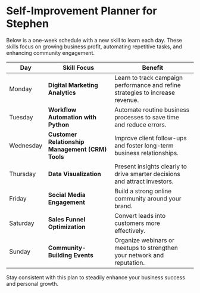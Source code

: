 # Self-Improvement Planner for Stephen

Below is a one-week schedule with a new skill to learn each day. These skills focus on growing business profit, automating repetitive tasks, and enhancing community engagement.

| Day | Skill Focus | Benefit |
| --- | ----------- | ------- |
| Monday | **Digital Marketing Analytics** | Learn to track campaign performance and refine strategies to increase revenue. |
| Tuesday | **Workflow Automation with Python** | Automate routine business processes to save time and reduce errors. |
| Wednesday | **Customer Relationship Management (CRM) Tools** | Improve client follow-ups and foster long-term business relationships. |
| Thursday | **Data Visualization** | Present insights clearly to drive smarter decisions and attract investors. |
| Friday | **Social Media Engagement** | Build a strong online community around your brand. |
| Saturday | **Sales Funnel Optimization** | Convert leads into customers more effectively. |
| Sunday | **Community-Building Events** | Organize webinars or meetups to strengthen your network and reputation. |

Stay consistent with this plan to steadily enhance your business success and personal growth.
